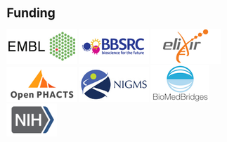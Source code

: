 # Funding

[![EMBL](/imgs/EMBL_logo.png)](https://www.embl.org/)
[![BBSRC](/imgs/BBSRC_logo.png)](https://bbsrc.ukri.org/)
[![ELIXIR](/imgs/ELIXIR_logo.png)](https://www.elixir-europe.org/)
[![Open PHACTS](/imgs/OPS_logo.png)](http://www.openphacts.org/)
[![NIGMS](/imgs/NIGMS_logo.png)]()
[![BMB](/imgs/BMB_logo.png)](http://www.biomedbridges.eu/)
[![NIH](/imgs/NIH_logo.png)](https://commonfund.nih.gov/commons)
